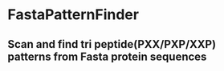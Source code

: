 # FastaPatternFinder

## Scan and find tri peptide(PXX/PXP/XXP) patterns from Fasta protein sequences

